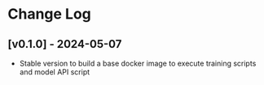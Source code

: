 # Change Log


## [v0.1.0] - 2024-05-07
 
- Stable version to build a base docker image to execute training scripts and model API script

